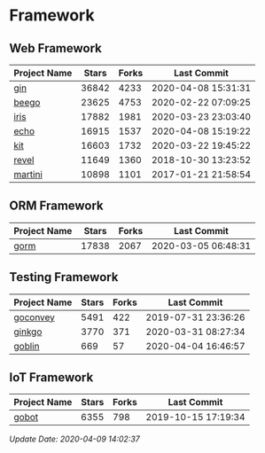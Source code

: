 # Framework

## Web Framework

| Project Name | Stars | Forks | Last Commit |
| ------------ | ----- | ----- | ----------- |
| [gin](https://github.com/gin-gonic/gin) | 36842 | 4233 | 2020-04-08 15:31:31 |
| [beego](https://github.com/astaxie/beego) | 23625 | 4753 | 2020-02-22 07:09:25 |
| [iris](https://github.com/kataras/iris) | 17882 | 1981 | 2020-03-23 23:03:40 |
| [echo](https://github.com/labstack/echo) | 16915 | 1537 | 2020-04-08 15:19:22 |
| [kit](https://github.com/go-kit/kit) | 16603 | 1732 | 2020-03-22 19:45:22 |
| [revel](https://github.com/revel/revel) | 11649 | 1360 | 2018-10-30 13:23:52 |
| [martini](https://github.com/go-martini/martini) | 10898 | 1101 | 2017-01-21 21:58:54 |

## ORM Framework

| Project Name | Stars | Forks | Last Commit |
| ------------ | ----- | ----- | ----------- |
| [gorm](https://github.com/jinzhu/gorm) | 17838 | 2067 | 2020-03-05 06:48:31 |

## Testing Framework

| Project Name | Stars | Forks | Last Commit |
| ------------ | ----- | ----- | ----------- |
| [goconvey](https://github.com/smartystreets/goconvey) | 5491 | 422 | 2019-07-31 23:36:26 |
| [ginkgo](https://github.com/onsi/ginkgo) | 3770 | 371 | 2020-03-31 08:27:34 |
| [goblin](https://github.com/franela/goblin) | 669 | 57 | 2020-04-04 16:46:57 |

## IoT Framework

| Project Name | Stars | Forks | Last Commit |
| ------------ | ----- | ----- | ----------- |
| [gobot](https://github.com/hybridgroup/gobot) | 6355 | 798 | 2019-10-15 17:19:34 |

*Update Date: 2020-04-09 14:02:37*